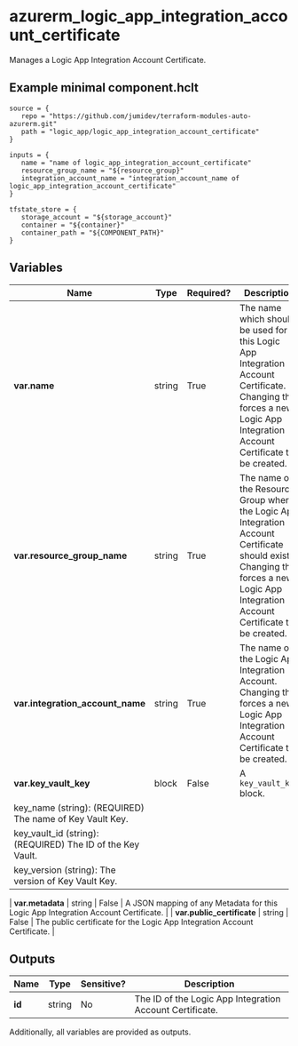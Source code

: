 # azurerm_logic_app_integration_account_certificate

Manages a Logic App Integration Account Certificate.

## Example minimal component.hclt

```hcl
source = {
   repo = "https://github.com/jumidev/terraform-modules-auto-azurerm.git" 
   path = "logic_app/logic_app_integration_account_certificate" 
}

inputs = {
   name = "name of logic_app_integration_account_certificate" 
   resource_group_name = "${resource_group}" 
   integration_account_name = "integration_account_name of logic_app_integration_account_certificate" 
}

tfstate_store = {
   storage_account = "${storage_account}" 
   container = "${container}" 
   container_path = "${COMPONENT_PATH}" 
}

```

## Variables

| Name | Type | Required? |  Description |
| ---- | ---- | --------- |  ----------- |
| **var.name** | string | True | The name which should be used for this Logic App Integration Account Certificate. Changing this forces a new Logic App Integration Account Certificate to be created. | 
| **var.resource_group_name** | string | True | The name of the Resource Group where the Logic App Integration Account Certificate should exist. Changing this forces a new Logic App Integration Account Certificate to be created. | 
| **var.integration_account_name** | string | True | The name of the Logic App Integration Account. Changing this forces a new Logic App Integration Account Certificate to be created. | 
| **var.key_vault_key** | block | False | A `key_vault_key` block. | | `key_vault_key` block structure: || 
|   key_name (string): (REQUIRED) The name of Key Vault Key. ||
|   key_vault_id (string): (REQUIRED) The ID of the Key Vault. ||
|   key_version (string): The version of Key Vault Key. ||

| **var.metadata** | string | False | A JSON mapping of any Metadata for this Logic App Integration Account Certificate. | 
| **var.public_certificate** | string | False | The public certificate for the Logic App Integration Account Certificate. | 



## Outputs

| Name | Type | Sensitive? | Description |
| ---- | ---- | --------- | --------- |
| **id** | string | No  | The ID of the Logic App Integration Account Certificate. | 

Additionally, all variables are provided as outputs.
